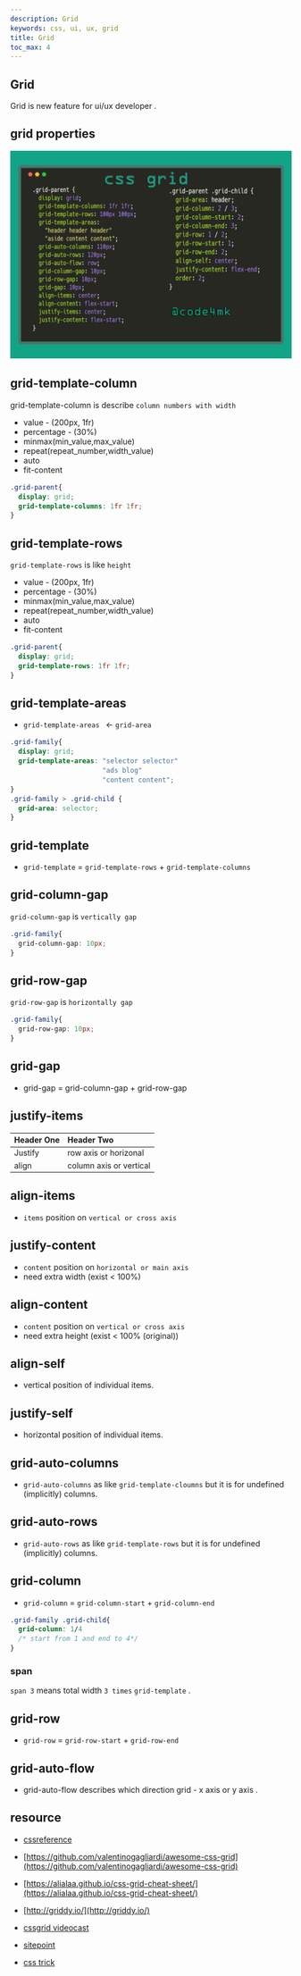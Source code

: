 ```yaml
---
description: Grid
keywords: css, ui, ux, grid
title: Grid
toc_max: 4
---
```


## Grid

Grid is new feature for ui/ux developer .

## grid properties

<img src="./img/css-grid-properties.png" alt="css-grid-me">

## grid-template-column

grid-template-column is describe `column numbers with width`

* value -  (200px, 1fr)
* percentage - (30%)
* minmax(min_value,max_value)
* repeat(repeat_number,width_value)
* auto
* fit-content

```css
.grid-parent{
  display: grid;
  grid-template-columns: 1fr 1fr;
}
```

## grid-template-rows

`grid-template-rows`  is like `height`

* value -  (200px, 1fr)
* percentage - (30%)
* minmax(min_value,max_value)
* repeat(repeat_number,width_value)
* auto
* fit-content

```css
.grid-parent{
  display: grid;
  grid-template-rows: 1fr 1fr;
}
```

## grid-template-areas

* `grid-template-areas ` <- `grid-area`

```css
.grid-family{
  display: grid;
  grid-template-areas: "selector selector"
                       "ads blog"
                       "content content";
}
.grid-family > .grid-child {
  grid-area: selector;
}
```
## grid-template

* `grid-template` = `grid-template-rows` + `grid-template-columns`

## grid-column-gap

`grid-column-gap` is `vertically gap`

```css
.grid-family{
  grid-column-gap: 10px;
}
```

## grid-row-gap

`grid-row-gap` is `horizontally gap`

```css
.grid-family{
  grid-row-gap: 10px;
}
```

## grid-gap

* grid-gap = grid-column-gap + grid-row-gap

## justify-items

| Header One     | Header Two     |
| :------------- | :------------- |
| Justify       | row axis  or horizonal  |
| align | column axis or vertical |


## align-items

*  `items` position on `vertical or cross axis`


## justify-content

* `content` position on `horizontal or main axis `
* need extra width (exist < 100%)


## align-content

*  `content` position on `vertical or cross axis`
* need extra height (exist < 100% (original))

## align-self

* vertical position of individual items.

## justify-self

* horizontal position of individual items.

## grid-auto-columns

* `grid-auto-columns` as like `grid-template-cloumns` but it is for undefined (implicitly) columns.

## grid-auto-rows

* `grid-auto-rows` as like `grid-template-rows` but it is for undefined (implicitly) columns.

## grid-column

* `grid-column` = `grid-column-start` + `grid-column-end`

```css
.grid-family .grid-child{
  grid-column: 1/4
  /* start from 1 and end to 4*/
}
```

### span

 `span 3` means total width `3 times` `grid-template` .

## grid-row

* `grid-row` = `grid-row-start` + `grid-row-end`

## grid-auto-flow

* grid-auto-flow describes which direction grid -  x axis or y axis .




## resource

* [cssreference](https://cssreference.io/css-grid/)

* [https://github.com/valentinogagliardi/awesome-css-grid](https://github.com/valentinogagliardi/awesome-css-grid)
* [https://alialaa.github.io/css-grid-cheat-sheet/](https://alialaa.github.io/css-grid-cheat-sheet/)

* [http://griddy.io/](http://griddy.io/)

* [cssgrid videocast](https://cssgrid.io/)

* [sitepoint](https://www.sitepoint.com/introducing-the-css-grid-layout/)

* [css trick](https://css-tricks.com/snippets/css/complete-guide-grid/)
